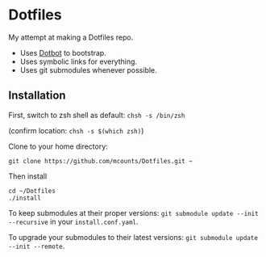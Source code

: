 Dotfiles
========

My attempt at making a Dotfiles repo.

* Uses [Dotbot](https://github.com/anishathalye/dotbot) to bootstrap.
* Uses symbolic links for everything.
* Uses git submodules whenever possible.

Installation
------------
First, switch to zsh shell as default: ```chsh -s /bin/zsh```

(confirm location: ```chsh -s $(which zsh)```)

Clone to your home directory: 

```
git clone https://github.com/mcounts/Dotfiles.git ~
```

Then install

```
cd ~/Dotfiles
./install
```

To keep submodules at their proper versions:
`git submodule update --init --recursive` in your `install.conf.yaml`.

To upgrade your submodules to their latest versions:
`git submodule update --init --remote`.
